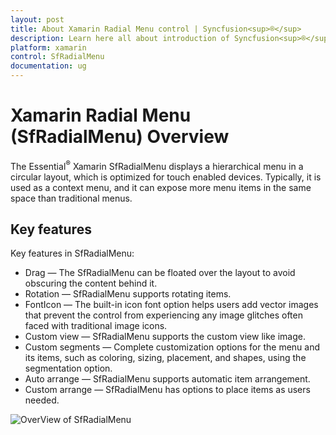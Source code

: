 ```yaml
---
layout: post
title: About Xamarin Radial Menu control | Syncfusion<sup>®</sup>
description: Learn here all about introduction of Syncfusion<sup>®</sup> Xamarin Radial Menu (SfRadialMenu) control, its elements and more.
platform: xamarin
control: SfRadialMenu
documentation: ug
---
```


# Xamarin Radial Menu (SfRadialMenu) Overview

The Essential<sup>®</sup> Xamarin SfRadialMenu displays a hierarchical menu in a circular layout, which is optimized for touch enabled devices. Typically, it is used as a context menu, and it can expose more menu items in the same space than traditional menus.

## Key features

Key features in SfRadialMenu:

* Drag — The SfRadialMenu can be floated over the layout to avoid obscuring the content behind it.
* Rotation — SfRadialMenu supports rotating items.
* FontIcon — The built-in icon font option helps users add vector images that prevent the control from experiencing any image glitches often faced with traditional image icons.
* Custom view — SfRadialMenu supports the custom view like image.
* Custom segments — Complete customization options for the menu and its items, such as coloring, sizing, placement, and shapes, using the segmentation option.
* Auto arrange — SfRadialMenu supports automatic item arrangement.
* Custom arrange — SfRadialMenu has options to place items as users needed.

![OverView of SfRadialMenu](images/overview.png)




